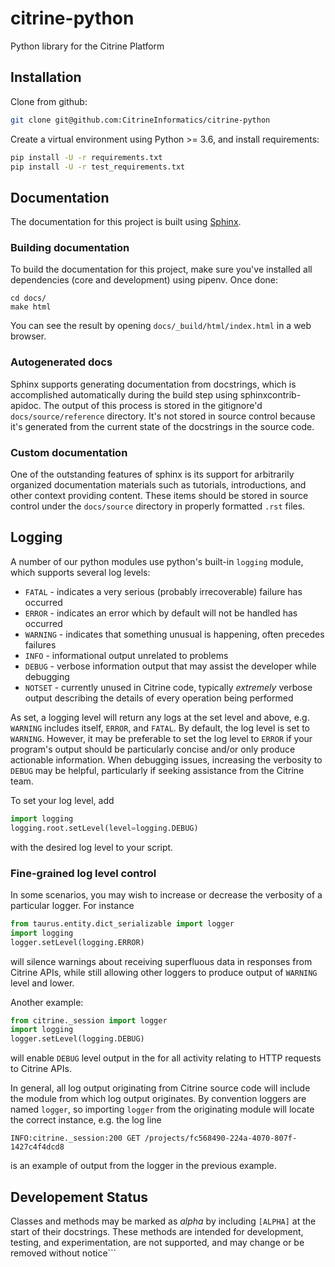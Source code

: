 # citrine-python
Python library for the Citrine Platform

## Installation
Clone from github:
```bash
git clone git@github.com:CitrineInformatics/citrine-python
```

Create a virtual environment using Python >= 3.6, and install requirements:
```bash
pip install -U -r requirements.txt
pip install -U -r test_requirements.txt
```

## Documentation

The documentation for this project is built using [Sphinx](http://www.sphinx-doc.org/en/master/).

### Building documentation

To build the documentation for this project, make sure you've installed all dependencies (core
and development) using pipenv. Once done:

```
cd docs/
make html
```

You can see the result by opening `docs/_build/html/index.html` in a web browser.

### Autogenerated docs

Sphinx supports generating documentation from docstrings, which is accomplished automatically
during the build step using sphinxcontrib-apidoc. The output of this process is stored in the gitignore'd
`docs/source/reference` directory. It's not stored in source control because it's generated from
the current state of the docstrings in the source code.

### Custom documentation

One of the outstanding features of sphinx is its support for arbitrarily organized documentation
materials such as tutorials, introductions, and other context providing content. These items should
be stored in source control under the `docs/source` directory in properly formatted `.rst` files.

## Logging

A number of our python modules use python's built-in `logging` module, which supports several log
levels:

* `FATAL` - indicates a very serious (probably irrecoverable) failure has occurred
* `ERROR` - indicates an error which by default will not be handled has occurred
* `WARNING` - indicates that something unusual is happening, often precedes failures
* `INFO` - informational output unrelated to problems
* `DEBUG` - verbose information output that may assist the developer while debugging
* `NOTSET` - currently unused in Citrine code, typically *extremely* verbose output describing
  the details of every operation being performed

As set, a logging level will return any logs at the set level and above, e.g. `WARNING` includes
itself, `ERROR`, and `FATAL`. By default, the log level is set to `WARNING`. However, it may be
preferable to set the log level to `ERROR` if your program's output should be particularly concise
and/or only produce actionable information. When debugging issues, increasing the verbosity to `DEBUG`
may be helpful, particularly if seeking assistance from the Citrine team.

To set your log level, add
```python
import logging
logging.root.setLevel(level=logging.DEBUG)
```
with the desired log level to your script.

### Fine-grained log level control

In some scenarios, you may wish to increase or decrease the verbosity of a particular logger. For
instance

```python
from taurus.entity.dict_serializable import logger
import logging
logger.setLevel(logging.ERROR)
```
will silence warnings about receiving superfluous data in responses from Citrine APIs, while still
allowing other loggers to produce output of `WARNING` level and lower.

Another example:

```python
from citrine._session import logger
import logging
logger.setLevel(logging.DEBUG)
```
will enable `DEBUG` level output in the for all activity relating to HTTP requests to Citrine APIs.

In general, all log output originating from Citrine source code will include the module from which
log output originates. By convention loggers are named `logger`, so importing `logger` from the
originating module will locate the correct instance, e.g. the log line

```
INFO:citrine._session:200 GET /projects/fc568490-224a-4070-807f-1427c4f4dcd8
```
is an example of output from the logger in the previous example.

## Developement Status

Classes and methods may be marked as *alpha* by including `[ALPHA]` at the start of their docstrings.
These methods are intended for development, testing, and experimentation, are not supported, and may change or be removed without notice```
